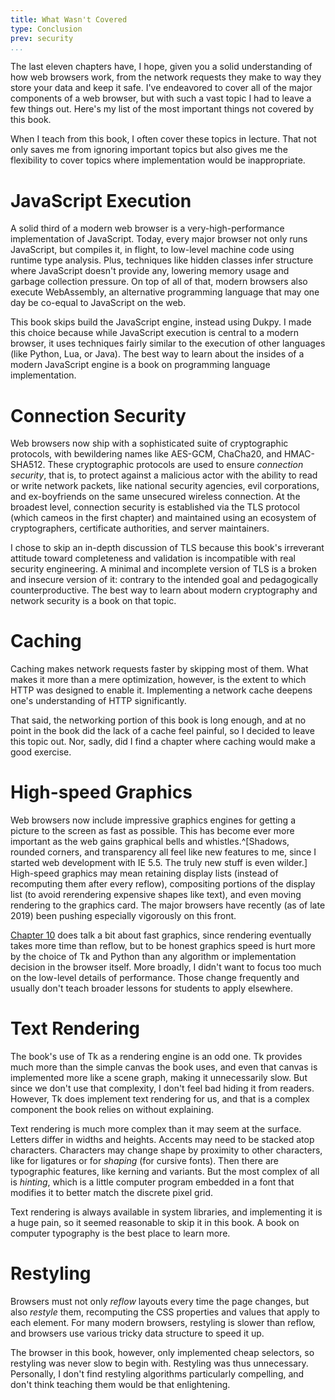 ```yaml
---
title: What Wasn't Covered
type: Conclusion
prev: security
...
```


The last eleven chapters have, I hope, given you a solid understanding
of how web browsers work, from the network requests they make to way
they store your data and keep it safe. I've endeavored to cover all of
the major components of a web browser, but with such a vast topic I
had to leave a few things out. Here's my list of the most important
things not covered by this book.

When I teach from this book, I often cover these topics in lecture.
That not only saves me from ignoring important topics but also gives
me the flexibility to cover topics where implementation would be
inappropriate.

JavaScript Execution
====================

A solid third of a modern web browser is a very-high-performance
implementation of JavaScript. Today, every major browser not only runs
JavaScript, but compiles it, in flight, to low-level machine code
using runtime type analysis. Plus, techniques like hidden classes
infer structure where JavaScript doesn't provide any, lowering memory
usage and garbage collection pressure. On top of all of that, modern
browsers also execute WebAssembly, an alternative programming language
that may one day be co-equal to JavaScript on the web.

This book skips build the JavaScript engine, instead using Dukpy. I
made this choice because while JavaScript execution is central to a
modern browser, it uses techniques fairly similar to the execution of
other languages (like Python, Lua, or Java). The best way to learn
about the insides of a modern JavaScript engine is a book on
programming language implementation.

Connection Security
===================

Web browsers now ship with a sophisticated suite of cryptographic
protocols, with bewildering names like AES-GCM, ChaCha20, and
HMAC-SHA512. These cryptographic protocols are used to ensure
*connection security*, that is, to protect against a malicious actor
with the ability to read or write network packets, like national
security agencies, evil corporations, and ex-boyfriends on the same
unsecured wireless connection. At the broadest level, connection
security is established via the TLS protocol (which cameos in the
first chapter) and maintained using an ecosystem of cryptographers,
certificate authorities, and server maintainers.

I chose to skip an in-depth discussion of TLS because this book's
irreverant attitude toward completeness and validation is incompatible
with real security engineering. A minimal and incomplete version of
TLS is a broken and insecure version of it: contrary to the intended
goal and pedagogically counterproductive. The best way to learn about
modern cryptography and network security is a book on that topic.

Caching
=======

Caching makes network requests faster by skipping most of them. What
makes it more than a mere optimization, however, is the extent to
which HTTP was designed to enable it. Implementing a network cache
deepens one's understanding of HTTP significantly.

That said, the networking portion of this book is long enough, and at
no point in the book did the lack of a cache feel painful, so I
decided to leave this topic out. Nor, sadly, did I find a chapter
where caching would make a good exercise.

High-speed Graphics
===================

Web browsers now include impressive graphics engines for getting a
picture to the screen as fast as possible. This has become ever more
important as the web gains graphical bells and whistles.^[Shadows,
rounded corners, and transparency all feel like new features to me,
since I started web development with IE 5.5. The truly new stuff is
even wilder.] High-speed graphics may mean retaining display lists
(instead of recomputing them after every reflow), compositing portions
of the display list (to avoid rerendering expensive shapes like text),
and even moving rendering to the graphics card. The major browsers
have recently (as of late 2019) been pushing especially vigorously on
this front.

[Chapter 10](reflow.md) does talk a bit about fast graphics, since
rendering eventually takes more time than reflow, but to be honest
graphics speed is hurt more by the choice of Tk and Python than any
algorithm or implementation decision in the browser itself. More
broadly, I didn't want to focus too much on the low-level details of
performance. Those change frequently and usually don't teach broader
lessons for students to apply elsewhere.

Text Rendering
==============

The book's use of Tk as a rendering engine is an odd one. Tk provides
much more than the simple canvas the book uses, and even that canvas
is implemented more like a scene graph, making it unnecessarily slow.
But since we don't use that complexity, I don't feel bad hiding it
from readers. However, Tk does implement text rendering for us, and
that is a complex component the book relies on without explaining.

Text rendering is much more complex than it may seem at the surface.
Letters differ in widths and heights. Accents may need to be stacked
atop characters. Characters may change shape by proximity to other
characters, like for ligatures or for *shaping* (for cursive fonts).
Then there are typographic features, like kerning and variants. But
the most complex of all is *hinting*, which is a little computer
program embedded in a font that modifies it to better match the
discrete pixel grid.

Text rendering is always available in system libraries, and
implementing it is a huge pain, so it seemed reasonable to skip it in
this book. A book on computer typography is the best place to learn
more.

Restyling
=========

Browsers must not only *reflow* layouts every time the page changes,
but also *restyle* them, recomputing the CSS properties and values
that apply to each element. For many modern browsers, restyling is
slower than reflow, and browsers use various tricky data structure to
speed it up.

The browser in this book, however, only implemented cheap selectors,
so restyling was never slow to begin with. Restyling was thus
unnecessary. Personally, I don't find restyling algorithms
particularly compelling, and don't think teaching them would be that
enlightening.

